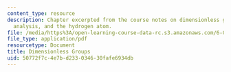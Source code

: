 ```yaml
---
content_type: resource
description: Chapter excerpted from the course notes on dimensionless groups, dimensional
  analysis, and the hydrogen atom.
file: /media/https%3A/open-learning-course-data-rc.s3.amazonaws.com/6-055j-the-art-of-approximation-in-science-and-engineering-spring-2008/50772f7c4e7bd233034630fafe6934db_apr02a.pdf
file_type: application/pdf
resourcetype: Document
title: Dimensionless Groups
uid: 50772f7c-4e7b-d233-0346-30fafe6934db
---
```

